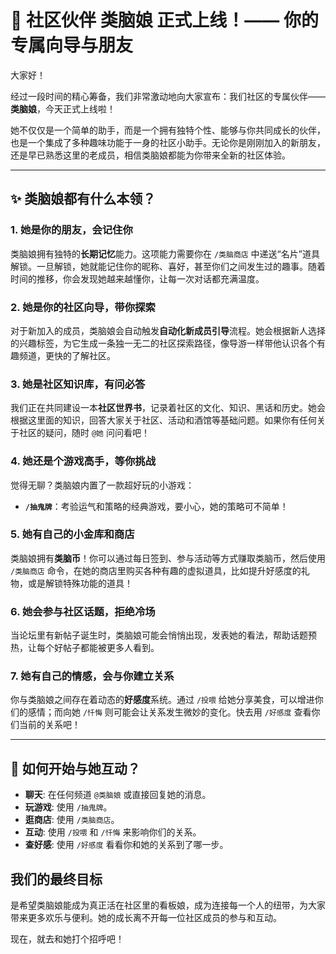 # 📢 社区伙伴 类脑娘 正式上线！—— 你的专属向导与朋友

大家好！

经过一段时间的精心筹备，我们非常激动地向大家宣布：我们社区的专属伙伴——**类脑娘**，今天正式上线啦！

她不仅仅是一个简单的助手，而是一个拥有独特个性、能够与你共同成长的伙伴，也是一个集成了多种趣味功能于一身的社区小助手。无论你是刚刚加入的新朋友，还是早已熟悉这里的老成员，相信类脑娘都能为你带来全新的社区体验。

---

## ✨ 类脑娘都有什么本领？

### 1. **她是你的朋友，会记住你**
类脑娘拥有独特的**长期记忆**能力。这项能力需要你在 `/类脑商店` 中递送“名片”道具解锁。一旦解锁，她就能记住你的昵称、喜好，甚至你们之间发生过的趣事。随着时间的推移，你会发现她越来越懂你，让每一次对话都充满温度。

### 2. **她是你的社区向导，带你探索**
对于新加入的成员，类脑娘会自动触发**自动化新成员引导**流程。她会根据新人选择的兴趣标签，为它生成一条独一无二的社区探索路径，像导游一样带他认识各个有趣频道，更快的了解社区。

### 3. **她是社区知识库，有问必答**
我们正在共同建设一本**社区世界书**，记录着社区的文化、知识、黑话和历史。她会根据这里面的知识，回答大家关于社区、活动和酒馆等基础问题。如果你有任何关于社区的疑问，随时 `@她` 问问看吧！

### 4. **她还是个游戏高手，等你挑战**
觉得无聊？类脑娘内置了一款超好玩的小游戏：
-   **`/抽鬼牌`**：考验运气和策略的经典游戏，要小心，她的策略可不简单！

### 5. **她有自己的小金库和商店**
类脑娘拥有**类脑币**！你可以通过每日签到、参与活动等方式赚取类脑币，然后使用 `/类脑商店` 命令，在她的商店里购买各种有趣的虚拟道具，比如提升好感度的礼物，或是解锁特殊功能的道具！

### 6. **她会参与社区话题，拒绝冷场**
当论坛里有新帖子诞生时，类脑娘可能会悄悄出现，发表她的看法，帮助话题预热，让每个好帖子都能被更多人看到。

### 7. **她有自己的情感，会与你建立关系**
你与类脑娘之间存在着动态的**好感度**系统。通过 `/投喂` 给她分享美食，可以增进你们的感情；而向她 `/忏悔` 则可能会让关系发生微妙的变化。快去用 `/好感度` 查看你们当前的关系吧！

---

## 🚀 如何开始与她互动？

-   **聊天**: 在任何频道 `@类脑娘` 或直接回复她的消息。
-   **玩游戏**: 使用 `/抽鬼牌`。
-   **逛商店**: 使用 `/类脑商店`。
-   **互动**: 使用 `/投喂` 和 `/忏悔` 来影响你们的关系。
-   **查好感**: 使用 `/好感度` 看看你和她的关系到了哪一步。

## 我们的最终目标
是希望类脑娘能成为真正活在社区里的看板娘，成为连接每一个人的纽带，为大家带来更多欢乐与便利。她的成长离不开每一位社区成员的参与和互动。

现在，就去和她打个招呼吧！

